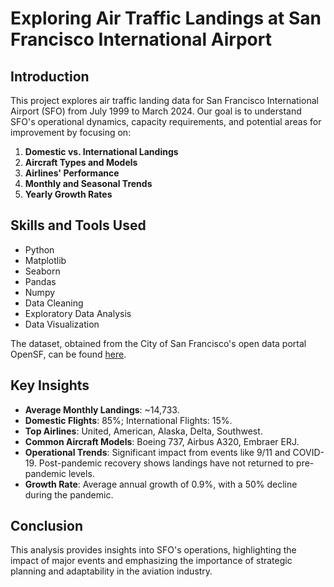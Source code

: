 # Exploring Air Traffic Landings at San Francisco International Airport

## Introduction

This project explores air traffic landing data for San Francisco International Airport (SFO) from July 1999 to March 2024. Our goal is to understand SFO's operational dynamics, capacity requirements, and potential areas for improvement by focusing on:

1. **Domestic vs. International Landings**
2. **Aircraft Types and Models**
3. **Airlines' Performance**
4. **Monthly and Seasonal Trends**
5. **Yearly Growth Rates**

## Skills and Tools Used
* Python
* Matplotlib
* Seaborn
* Pandas
* Numpy
* Data Cleaning
* Exploratory Data Analysis
* Data Visualization

The dataset, obtained from the City of San Francisco's open data portal OpenSF, can be found [here](https://data.sfgov.org/Transportation/Air-Traffic-Landings-Statistics/fpux-q53t/about_data).

## Key Insights
- **Average Monthly Landings**: ~14,733.
- **Domestic Flights**: 85%; International Flights: 15%.
- **Top Airlines**: United, American, Alaska, Delta, Southwest.
- **Common Aircraft Models**: Boeing 737, Airbus A320, Embraer ERJ.
- **Operational Trends**: Significant impact from events like 9/11 and COVID-19. Post-pandemic recovery shows landings have not returned to pre-pandemic levels.
- **Growth Rate**: Average annual growth of 0.9%, with a 50% decline during the pandemic.

## Conclusion
This analysis provides insights into SFO's operations, highlighting the impact of major events and emphasizing the importance of strategic planning and adaptability in the aviation industry.
